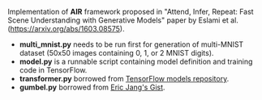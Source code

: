 Implementation of **AIR** framework proposed in "Attend, Infer, Repeat: Fast Scene Understanding with Generative Models" paper by Eslami et al. (https://arxiv.org/abs/1603.08575).
* **multi_mnist.py** needs to be run first for generation of multi-MNIST dataset (50x50 images containing 0, 1, or 2 MNIST digits).
* **model.py** is a runnable script containing model definition and training code in TensorFlow.
* **transformer.py** borrowed from [TensorFlow models repository](https://github.com/tensorflow/models/tree/master/transformer).
* **gumbel.py** borrowed from [Eric Jang's Gist](https://gist.github.com/ericjang/1001afd374c2c3b7752545ce6d9ed349).
